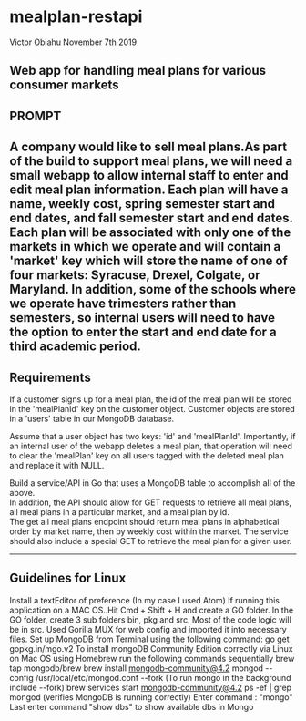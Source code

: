 # mealplan-restapi
Victor Obiahu 
November 7th 2019 

Web app for handling meal plans for various consumer markets
------
PROMPT
------
A company would like to sell meal plans.As part of the build to support meal plans, we will need a small webapp to allow internal staff to enter and edit meal plan information. Each plan will have a name, weekly cost, spring semester start and end dates, and fall semester start and end dates.  
Each plan will be associated with only one of the markets in which we operate and will contain a 'market' key which will store the name of one of four markets: Syracuse, Drexel, Colgate, or Maryland.  In addition, some of the schools where we operate have trimesters rather than semesters, so internal users will need to have the option to enter the start and end date for a third academic period.
------------
Requirements
------------
If a customer signs up for a meal plan, the id of the meal plan will be stored in the 'mealPlanId' key on the customer object. 
Customer objects are stored in a 'users' table in our MongoDB database.  

Assume that a user object has two keys: 'id' and 'mealPlanId'.  Importantly, if an internal user of the webapp deletes a meal plan, that operation will need to clear the 'mealPlan' key on all users tagged with the deleted meal plan and replace it with NULL.

Build a service/API in Go that uses a MongoDB table to accomplish all of the above.  
In addition, the API should allow for GET requests to retrieve all meal plans, all meal plans in a particular market, and a meal plan by id.  
The get all meal plans endpoint should return meal plans in alphabetical order by market name, then by weekly cost within the market. 
The service should also include a special GET to retrieve the meal plan for a given user.

--------------------
Guidelines for Linux 
--------------------
Install a textEditor of preference (In my case I used Atom) 
If running this application on a MAC OS..Hit Cmd + Shift + H and create a GO folder.
In the GO folder, create 3 sub folders  bin, pkg and src. Most of the code logic will be in src.
Used Gorilla MUX for web config and imported it into necessary files.
Set up MongoDB from Terminal using the following command: go get gopkg.in/mgo.v2
To install mongoDB Community Edition correctly via Linux on Mac OS using Homebrew run the following commands sequentially
brew tap mongodb/brew
brew install mongodb-community@4.2
mongod --config /usr/local/etc/mongod.conf --fork (To run mongo in the background include --fork)
brew services start mongodb-community@4.2
ps -ef | grep mongod (verifies MongoDB is running correctly)
Enter command : "mongo" 
Last enter command "show dbs" to show available dbs in Mongo

